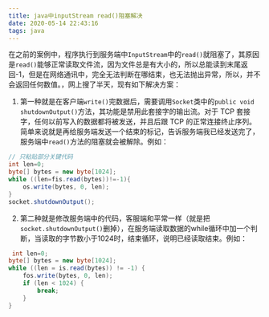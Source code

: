 ```yaml
---
title: java中inputStream read()阻塞解决
date: 2020-05-14 22:43:16
tags: java
---
```


在之前的案例中，程序执行到服务端中`InputStream`中的`read()`就阻塞了，其原因是`read()`能够正常读取文件流，因为文件总是有大小的，所以总能读到末尾返回-1，但是在网络通讯中，完全无法判断在哪结束，也无法抛出异常，所以，并不会返回任何数值。，网上搜了半天，现有如下解决方案：
1. 第一种就是在客户端`write()`完数据后，需要调用`Socket`类中的`public void shutdownOutput()`方法，其功能是禁用此套接字的输出流。对于 TCP 套接字，任何以前写入的数据都将被发送，并且后跟 TCP 的正常连接终止序列。简单来说就是再给服务端发送一个结束的标记，告诉服务端我已经发送完了，服务端中`read()`方法的阻塞就会被解除。例如：
```java
// 只粘贴部分关键代码
int len=0;
byte[] bytes = new byte[1024];
while ((len=fis.read(bytes))!=-1){
	os.write(bytes, 0, len);
}
socket.shutdownOutput();
```
2. 第二种就是修改服务端中的代码，客服端和平常一样（就是把`socket.shutdownOutput()`删掉），在服务端读取数据的while循环中加一个判断，当读取的字节数小于1024时，结束循环，说明已经读取结束。例如：
```java
 int len=0;
byte[] bytes = new byte[1024];
while ((len = is.read(bytes)) != -1) {
	fos.write(bytes, 0, len);
	if (len < 1024) {
 		break;
	}
}
```

